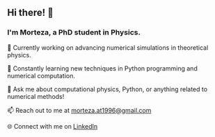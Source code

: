 ## Hi there! 👋
### I'm Morteza, a PhD student in Physics.

🔭 Currently working on advancing numerical simulations in theoretical physics.

🌱 Constantly learning new techniques in Python programming and numerical computation.

💬 Ask me about computational physics, Python, or anything related to numerical methods!

📫 Reach out to me at morteza.at1996@gmail.com

🌐 Connect with me on [LinkedIn](https://www.linkedin.com/in/morteza-abbaszadeh-9a9973243 "LinkedIn")
